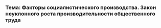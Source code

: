 ### Тема: Факторы социалистического производства. Закон неуклонного роста производительности общественного труда